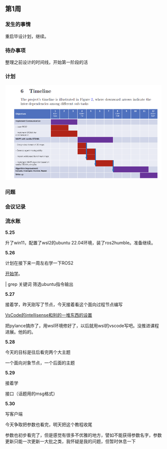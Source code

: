 <!--
 * @Author: “Vehshanaan” 1959180242@qq.com
 * @Date: 2023-05-25 12:57:36
 * @LastEditors: “Vehshanaan” 1959180242@qq.com
 * @LastEditTime: 2023-05-26 16:35:11
 * @FilePath: \Dissertation2022\日志\5.25-6.1.md
 * @Description: 
 * 
 * Copyright (c) 2023 by ${git_name_email}, All Rights Reserved. 
-->
## 第1周


### 发生的事情

重启毕设计划，继续。

### 待办事项

整理之前设计的时间线，开始第一阶段的活

### 计划

![Alt text](images/image.png)


### 问题

### 会议记录

### 流水账

**5.25**

升了win11，配置了wsl2的ubuntu 22.04环境，装了ros2humble。准备继续。

**5.26**

计划在接下来一周左右学一下ROS2

[开始学](https://www.bilibili.com/video/BV1gr4y1Q7j5?p=8&vd_source=af56ed07e3d99d90152bd89c609b3c4b)。

| grep 关键词 筛选ubuntu指令输出



**5.27**

接着学，昨天刚写了节点，今天接着看这个面向过程节点编写

[VsCode的intellisense和别的一堆东西的设置](https://www.youtube.com/watch?v=hf76VY0a5Fk&ab_channel=RoboticsBack-End)

把pylance搞炸了，用wsl环境修好了，以后就用wsl的vscode写吧。没推进课程进展。他妈的。

**5.28**

今天的目标是往后看完两个大主题

一个面向对象节点，一个后面的主题


**5.29**

接着学

接口（话题用的msg格式）

**5.30**

写客户端

今天争取把参数也看完，明天把这个教程收尾

参数也初步看完了，但是感觉有很多不优雅的地方，譬如不能获得参数名字，参数更新只能一次更新一大批之类，我怀疑是我的问题，但暂时休息一下

